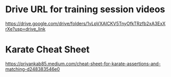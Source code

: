 # Drive URL for training session videos

https://drive.google.com/drive/folders/1vLpVXAICKV5TnyOfkTRzfb2xA3ExXrXe?usp=drive_link

# Karate Cheat Sheet

https://priyankab85.medium.com/cheat-sheet-for-karate-assertions-and-matching-d248383546e0